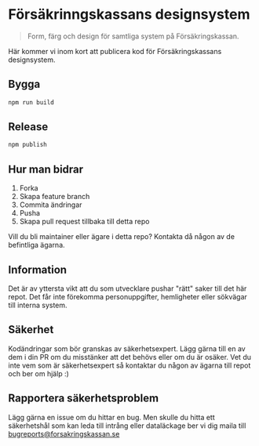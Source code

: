 Försäkrinngskassans designsystem
================================
> Form, färg och design för samtliga system på Försäkringskassan.

Här kommer vi inom kort att publicera kod för Försäkringskassans designsystem.

Bygga
-----
```bash
npm run build
```

Release
-------
```bash
npm publish
```

Hur man bidrar
--------------
1. Forka
2. Skapa feature branch
3. Commita ändringar
4. Pusha
5. Skapa pull request tillbaka till detta repo

Vill du bli maintainer eller ägare i detta repo? Kontakta då någon av de befintliga ägarna.

Information
-----------
Det är av yttersta vikt att du som utvecklare pushar "rätt" saker till det här repot. Det får inte förekomma personuppgifter, hemligheter eller sökvägar till interna system.

Säkerhet
--------
Kodändringar som bör granskas av säkerhetsexpert. Lägg gärna till en av dem i din PR om du misstänker att det behövs eller om du är osäker. Vet du inte vem som är säkerhetsexpert så kontaktar du någon av ägarna till repot och ber om hjälp :)

Rapportera säkerhetsproblem
---------------------------
Lägg gärna en issue om du hittar en bug. Men skulle du hitta ett säkerhetshål som kan leda till intrång eller dataläckage ber vi dig maila till <bugreports@forsakringskassan.se>
